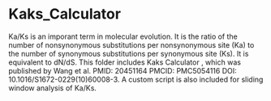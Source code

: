 # Kaks_Calculator
Ka/Ks is an imporant term in molecular evolution. It is the ratio of the number of nonsynonymous substitutions per nonsynonymous site (Ka) to the number of synonymous substitutions per synonymous site (Ks). It is equivalent to dN/dS.
This folder includes Kaks Calculator , which was published by Wang et al. PMID: 20451164  PMCID: PMC5054116  DOI: 10.1016/S1672-0229(10)60008-3.
A custom script is also included for sliding window analysis of Ka/Ks.
